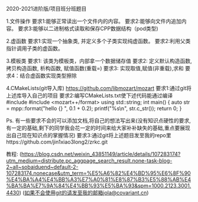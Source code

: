 2020-2021进阶版/项目班分班题目

1.文件操作
要求1:能够正常读出一个文件内的内容。
要求2:能够向文件内追加内容。
要求3:能够以二进制格式读取和保存CPP数据结构（pod类型)

2.虚函数
要求1:实现一个抽象类, 并定义多个子类实现纯虚函数。
要求2:利用父类指针调用子类的虚函数。


3.模板类
要求1: 该类为模板类，内部拿一个数据储存值
要求2: 定义默认构造函数, 拷贝构造函数, 析构函数, 赋值函数(重载=)
要求3: 实现取值,赋值(非重载),求和
要求4：结合虚函数实现类型擦除


4.CMakeLists(git导入库)
https://github.com/libmozart/mozart
要求1:通过git将上述库导入自己的项目
要求2:编写CMakeLists.txt使下述代码能通过编译
#include <string>
#include <mozart++/format>
using std::string;
int main() {
    auto str = mpp::format("hello {} ", 0.1 + 0.2);
    printf("%s\n", str.c_str());
    return 0;
}

Ps.  有一些要求不会的可以添加文档,将自己的想法写出来(没有知识点硬性的要求, 有一定的基础,剩下的同学我会花一定的时间来给大家补补缺失的基础,重点要展现出自己现在知识点的掌握情况)
要求3:通过git将上述题目发至我的repo里https://github.com/jin1xiao3long2/zrkc.git

教程: (https://blog.csdn.net/weixin_43851149/article/details/107283174?utm_medium=distribute.pc_aggpage_search_result.none-task-blog-2~all~sobaiduend~default-2-107283174.nonecase&utm_term=%E5%A6%82%E4%BD%95%E6%8F%90%E4%BA%A4%E4%BB%A3%E7%A0%81%E8%87%B3%E5%88%AB%E4%BA%BA%E7%9A%84%E4%BB%93%E5%BA%93&spm=1000.2123.3001.4430)
(如果不会使用git的请发至我的邮箱jola@covariant.cn)
